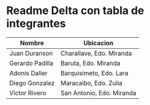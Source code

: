 # Readme Delta con tabla de integrantes 


|Nombre | Ubicacion |
|-------|-----------|
|Juan Duranson| Charallave, Edo. Miranda |
|Gerardo Padilla |Baruta, Edo. Miranda   | 
|Adonis Daller |Barquisimeto, Edo. Lara   | 
|Diego Gonzalez |Maracaibo, Edo. Zulia   | 
|Victor Rivero |San Antonio, Edo. Miranda    | 
